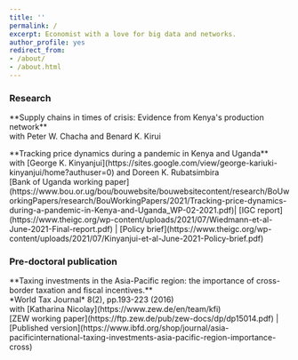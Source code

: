 ```yaml
---
title: ''
permalink: /
excerpt: Economist with a love for big data and networks.
author_profile: yes
redirect_from:
- /about/
- /about.html
---
```



### Research
<p> **Supply chains in times of crisis: Evidence from Kenya's production network** <br>
with Peter W. Chacha and Benard K. Kirui</p>
<p> **Tracking price dynamics during a pandemic in Kenya and Uganda** <br>
with [George K. Kinyanjui](https://sites.google.com/view/george-kariuki-kinyanjui/home?authuser=0) and Doreen K. Rubatsimbira <br>
[Bank of Uganda working paper](https://www.bou.or.ug/bou/bouwebsite/bouwebsitecontent/research/BoUworkingPapers/research/BouWorkingPapers/2021/Tracking-price-dynamics-during-a-pandemic-in-Kenya-and-Uganda_WP-02-2021.pdf)| [IGC report](https://www.theigc.org/wp-content/uploads/2021/07/Wiedmann-et-al-June-2021-Final-report.pdf) | [Policy brief](https://www.theigc.org/wp-content/uploads/2021/07/Kinyanjui-et-al-June-2021-Policy-brief.pdf) 
</p>

### Pre-doctoral publication
<p> **Taxing investments in the Asia-Pacific region: the importance of cross-border taxation and fiscal incentives.**  <br>
*World Tax Journal* 8(2), pp.193-223 (2016) <br>
with [Katharina Nicolay](https://www.zew.de/en/team/kfi) <br>
[ZEW working paper](https://ftp.zew.de/pub/zew-docs/dp/dp15014.pdf) | [Published version](https://www.ibfd.org/shop/journal/asia-pacificinternational-taxing-investments-asia-pacific-region-importance-cross)
</p>

  


